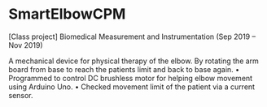 # SmartElbowCPM
[Class project] Biomedical Measurement and Instrumentation (Sep 2019 – Nov 2019)

A mechanical device for physical therapy of the elbow. By rotating the arm board from base to reach the patients limit and back to base again.
• Programmed to control DC brushless motor for helping elbow movement using Arduino Uno.
• Checked movement limit of the patient via a current sensor.
